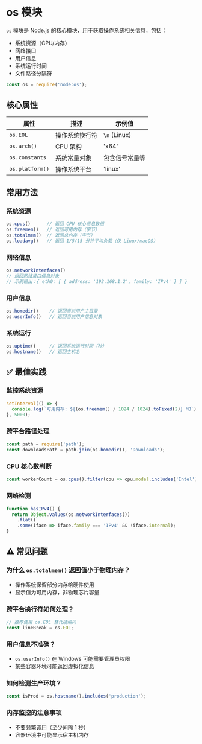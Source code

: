# os 模块

`os` 模块是 Node.js 的核心模块，用于获取操作系统相关信息，包括：
- 系统资源（CPU/内存）
- 网络接口
- 用户信息
- 系统运行时间
- 文件路径分隔符

```js
const os = require('node:os');
```

## 核心属性

| 属性            | 描述           | 示例值         |
| --------------- | -------------- | -------------- |
| `os.EOL`        | 操作系统换行符 | `\n` (Linux)   |
| `os.arch()`     | CPU 架构       | 'x64'          |
| `os.constants`  | 系统常量对象   | 包含信号常量等 |
| `os.platform()` | 操作系统平台   | 'linux'        |

## 常用方法

### 系统资源
```js
os.cpus()      // 返回 CPU 核心信息数组
os.freemem()   // 返回可用内存（字节）
os.totalmem()  // 返回总内存（字节）
os.loadavg()   // 返回 1/5/15 分钟平均负载（仅 Linux/macOS）
```

### 网络信息
```js
os.networkInterfaces() 
// 返回网络接口信息对象
// 示例输出：{ eth0: [ { address: '192.168.1.2', family: 'IPv4' } ] }
```

### 用户信息
```js
os.homedir()    // 返回当前用户主目录
os.userInfo()   // 返回当前用户信息对象
```

### 系统运行
```js
os.uptime()     // 返回系统运行时间（秒）
os.hostname()   // 返回主机名
```

## ✅ 最佳实践

### 监控系统资源
```js
setInterval(() => {
  console.log(`可用内存: ${(os.freemem() / 1024 / 1024).toFixed(2)} MB`);
}, 5000);
```

### 跨平台路径处理
```js
const path = require('path');
const downloadsPath = path.join(os.homedir(), 'Downloads');
```

### CPU 核心数判断
```js
const workerCount = os.cpus().filter(cpu => cpu.model.includes('Intel')).length;
```

### 网络检测
```js
function hasIPv4() {
  return Object.values(os.networkInterfaces())
    .flat()
    .some(iface => iface.family === 'IPv4' && !iface.internal);
}
```

## ⚠️ 常见问题

### 为什么 `os.totalmem()` 返回值小于物理内存？
- 操作系统保留部分内存给硬件使用
- 显示值为可用内存，非物理芯片容量

### 跨平台换行符如何处理？
```js
// 推荐使用 os.EOL 替代硬编码
const lineBreak = os.EOL;
```

### 用户信息不准确？
- `os.userInfo()` 在 Windows 可能需要管理员权限
- 某些容器环境可能返回虚拟化信息

### 如何检测生产环境？
```js
const isProd = os.hostname().includes('production');
```

### 内存监控的注意事项
- 不要频繁调用（至少间隔 1 秒）
- 容器环境中可能显示宿主机内存
